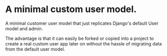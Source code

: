 # A minimal custom user model.

A minimal customer user model that just replicates Django's default User
model and admin.

The advantage is that it can easily be forked or copied into a project to
create a real custom user app later on without the hassle of migrating data
from the default user model.
